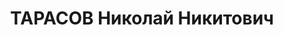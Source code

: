 ---
title: ТАРАСОВ Николай Никитович
description: народився 1897 р. у м.Лівни Лівенського пов. Орловської губ. Росіянин,
  з робітників, освіта середня, у 1930-1937 рр. член ВКП(б). Проживав у Харкові. Інспектор
  транспортної контори Харміськхарчоторгу. Заарештований 24 жовтня 1937 р. як член
  антирад. троцькістської терористичної організації (статті 548, 5411 ККУРСР) і військовою
  колегією Верховного Суду СРСР 31 грудня 1937 р. засуджений до розстрілу з конфіскацією
  особистого майна. Розстріляний 31 грудня 1937 р. у Харкові. Реабілітований 16 листопада
  1957 р.
---